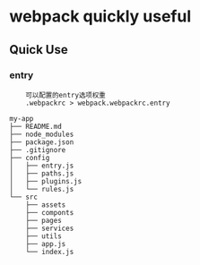 # webpack quickly useful

## Quick Use

### entry

```
	可以配置的entry选项权重
	.webpackrc > webpack.webpackrc.entry
```

```
my-app
├── README.md
├── node_modules
├── package.json
├── .gitignore
├── config
│   ├── entry.js
│   ├── paths.js
│   ├── plugins.js
│   └── rules.js
└── src
    ├── assets
    ├── componts
    ├── pages
    ├── services
    ├── utils
    ├── app.js
    └── index.js
```
